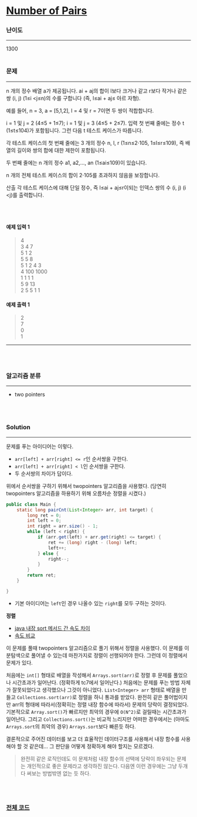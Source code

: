 # [Number of Pairs](https://codeforces.com/contest/1538/problem/C)

### 난이도

***
1300
<br><br>

### 문제

***
n 개의 정수 배열 a가 제공됩니다. ai + aj의 합이 l보다 크거나 같고 r보다 작거나 같은 쌍 (i, j) (1≤i <j≤n)의 수를 구합니다 (즉, l≤ai + aj≤ 아르 자형).

예를 들어, n = 3, a = [5,1,2], l = 4 및 r = 7이면 두 쌍이 적합합니다.

i = 1 및 j = 2 (4≤5 + 1≤7); i = 1 및 j = 3 (4≤5 + 2≤7). 입력 첫 번째 줄에는 정수 t (1≤t≤104)가 포함됩니다. 그런 다음 t 테스트 케이스가 따릅니다.

각 테스트 케이스의 첫 번째 줄에는 3 개의 정수 n, l, r (1≤n≤2⋅105, 1≤l≤r≤109), 즉 배열의 길이와 쌍의 합에 대한 제한이 포함됩니다.

두 번째 줄에는 n 개의 정수 a1, a2,…, an (1≤ai≤109)이 있습니다.

n 개의 전체 테스트 케이스의 합이 2⋅105를 초과하지 않음을 보장합니다.

산출 각 테스트 케이스에 대해 단일 정수, 즉 l≤ai + aj≤r이되는 인덱스 쌍의 수 (i, j) (i <j)를 출력합니다.

<br><br>

#### 예제 입력 1

> 4     
3 4 7       
5 1 2       
5 5 8       
5 1 2 4 3       
4 100 1000      
1 1 1 1     
5 9 13      
2 5 5 1 1

#### 예제 출력 1

> 2     
7       
0       
1

***

<br><br>

### 알고리즘 분류

***

* two pointers

<br><br>

### Solution

***

문제를 푸는 아이디어는 이렇다.

* `arr[left] + arr[right] <= r`인 순서쌍을 구한다.
* `arr[left] + arr[right] < l`인 순서쌍을 구한다.
* 두 순서쌍의 차이가 답이다.

위에서 순서쌍을 구하기 위해서 twopointers 알고리즘을 사용했다. (당연히 twopointers 알고리즘을 하용하기 위해 오름차순 정렬을 시켰다.)

```java
public class Main {
    static long pairCnt(List<Integer> arr, int target) {
        long ret = 0;
        int left = 0;
        int right = arr.size() - 1;
        while (left < right) {
            if (arr.get(left) + arr.get(right) <= target) {
                ret += (long) right - (long) left;
                left++;
            } else {
                right--;
            }
        }
        return ret;
    }

}
```

* 기본 아이디어는 `left`인 경우 나올수 있는 `right`를 모두 구하는 것이다.

**정렬**

* [java 내장 sort 메서드 간 속도 차이](https://www.acmicpc.net/board/view/36536)
* [속도 비교](https://www.acmicpc.net/blog/view/58)

이 문제를 풀때 twopointers 알고리즘으로 풀기 위해서 정렬을 사용했다. 이 문제를 이분탐색으로 풀어낼 수 있는데 마찬가지로 정렬이 선행되어야 한다. 그런데 이 정렬에서 문제가 있다.

처음에는 `int[]` 형태로 배열을 작성해서 `Arrays.sort(arr)`로 정렬 후 문제를 풀었으나 시간초과가 일어난다. (정확하게 tc7에서 일어난다.) 처음에는 문제를 푸는 방법 자체가 잘못되었다고
생각했으나 그것이 아니었다. `List<Integer> arr` 형태로 배열을 만들고 `Collections.sort(arr)`로 정렬을 하니 통과를 받았다. 완전히 같은 풀어법이지만 arr의 형태에 따라서(정확히는
정렬 내장 함수에 따라서) 문제의 당락이 결정되었다. 기본적으로 `Array.sort()`가 빠르지만 최악의 경우에 `O(N^2)`로 걸릴때는 시간초과가 일어난다. 그리고 `Collections.sort()`는
비교적 느리지만 어떠한 경우에서는 (아마도 `Arrays.sort`의 최악의 경우) `Arrays.sort`보다 빠른듯 하다.         

결론적으로 주어진 데이터를 보고 더 효율적인 데이터구조를 사용해서 내장 함수를 사용해야 할 것 같은데... 그 판단을 어떻게 정확하게 해야 할지는 모르겠다.

> 완전히 같은 로직인데도 이 문제처럼 내장 함수의 선택에 당락이 좌우되는 문제는 개인적으로 좋은 문제라고 생각하진 않는다. 다음엔 이런 경우에는 그냥 두개 다 써보는 방법밖엔 없는 듯 하다.

<br><br>

### [전체 코드](https://github.com/Jungmin-Seo0527/CodingTest/blob/main/src/codeforces/R725_D3/C_Number_of_Pairs.java)
